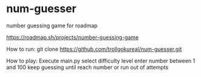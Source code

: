 # num-guesser
number guessing game for roadmap


https://roadmap.sh/projects/number-guessing-game


How to run: git clone https://github.com/trollgokureal/num-guesser.git

How to play:
Execute main.py 
select difficulty level
enter number between 1 and 100
keep guessing until reach number or run out of attempts
